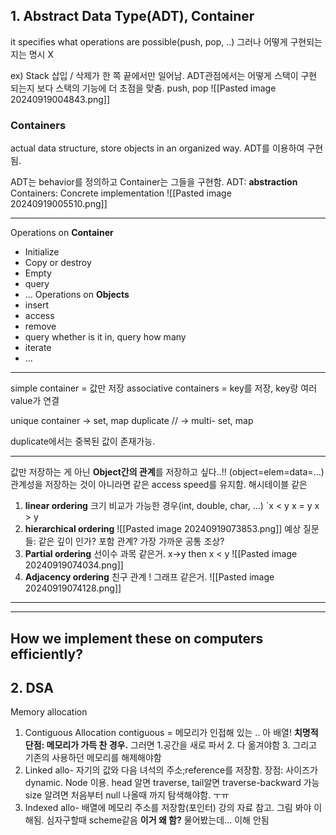 ## 1. Abstract Data Type(ADT), Container

it specifies what operations are possible(push, pop, ..)
그러나 어떻게 구현되는지는 명시 X

ex) Stack
삽입 / 삭제가 한 쪽 끝에서만 일어남.
ADT관점에서는 어떻게 스택이 구현 되는지 보다 스택의 기능에 더 초점을 맞춤. push, pop
![[Pasted image 20240919004843.png]]

### Containers
actual data structure, store objects in an organized way.
ADT를 이용하여 구현됨.

ADT는 behavior를 정의하고 Container는 그들을 구현함.
ADT: **abstraction** Containers: Concrete implementation
![[Pasted image 20240919005510.png]]

---
Operations on **Container**
- Initialize
- Copy or destroy
- Empty
- query
- ...
Operations on **Objects**
- insert
- access
- remove
- query whether is it in, query how many
- iterate
- ...
---
simple container = 값만 저장
associative containers =  key를 저장, key랑 여러 value가 연결

unique container -> set, map
duplicate // -> multi- set, map

duplicate에서는 중복된 값이 존재가능.

---
값만 저장하는 게 아닌 **Object간의 관계**를 저장하고 싶다..!!
(object=elem=data=...)
관계성을 저장하는 것이 아니라면 같은 access speed를 유지함. 해시테이블 같은

1. **linear ordering**
크기 비교가 가능한 경우(int, double, char, ...)
`x < y x = y x > y
2. **hierarchical ordering**
![[Pasted image 20240919073853.png]]
예상 질문들:
같은 깊이 인가? 포함 관계? 가장 가까운 공통 조상?
3. **Partial ordering**
선이수 과목 같은거. x->y then x < y
![[Pasted image 20240919074034.png]]
4. **Adjacency ordering**
친구 관계 ! 그래프 같은거.
![[Pasted image 20240919074128.png]]

---
---
## How we implement these on computers efficiently?
## 2. DSA

Memory allocation
1. Contiguous Allocation
contiguous = 메모리가 인접해 있는 .. 아 배열!
**치명적 단점: 메모리가 가득 찬 경우.**
그러면 1.공간을 새로 파서 2. 다 옮겨야함 3. 그리고 기존의 사용하던 메모리를 해제해야함
2. Linked allo-
자기의 값와 다음 녀석의 주소;reference를 저장함.
장점: 사이즈가 dynamic. 
Node 이용.
head 알면 traverse, tail알면 traverse-backward 가능
size 알려면 처음부터 null 나올때 까지 탐색해야함. ㅜㅠ
3. Indexed allo-
배열에 메모리 주소를 저장함(포인터)
강의 자료 참고. 그림 봐야 이해됨. 심자구할때 scheme같음
**이거 왜 함?** 물어봤는데... 이해 안됨
